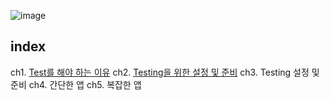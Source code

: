 ![image](https://user-images.githubusercontent.com/24623403/155338627-a34f6369-b7ae-4079-9eda-e41c67d68268.png)

## index

ch1. [Test를 해야 하는 이유](/정리/1-Test를-해야-하는-이유.md)
ch2. [Testing을 위한 설정 및 준비](/정리/2-리액트-테스트를-위한-모듈-설치-및-설정.md)
ch3. Testing 설정 및 준비
ch4. 간단한 앱
ch5. 복잡한 앱
